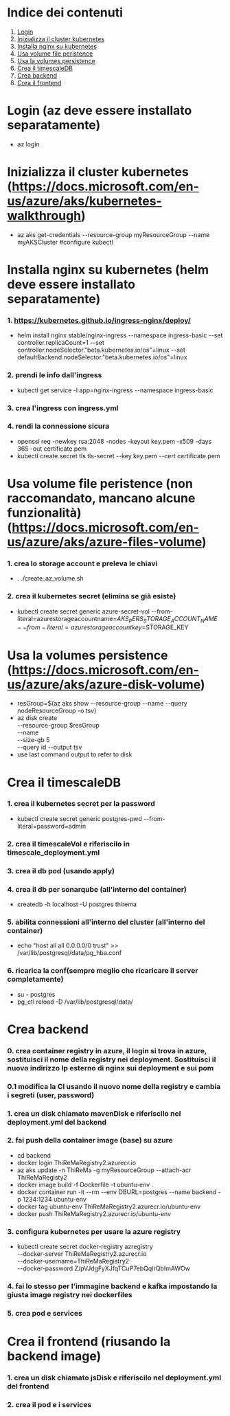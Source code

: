 # Indice dei contenuti
1. [Login]()
1. [Inizializza il cluster kubernetes]()
1. [Installa nginx su kubernetes]()
1. [Usa volume file peristence]()
1. [Usa la volumes persistence]()
1. [Crea il timescaleDB]()
1. [Crea backend]()
1. [Crea il frontend]()

# Login (az deve essere installato separatamente)
  * az login
    
# Inizializza il cluster kubernetes (https://docs.microsoft.com/en-us/azure/aks/kubernetes-walkthrough)
  * az aks get-credentials --resource-group myResourceGroup --name myAKSCluster #configure kubectl

# Installa nginx su kubernetes (helm deve essere installato separatamente)
### 1. https://kubernetes.github.io/ingress-nginx/deploy/
  * helm install nginx stable/nginx-ingress --namespace ingress-basic --set controller.replicaCount=1  --set controller.nodeSelector."beta\.kubernetes\.io/os"=linux  --set defaultBackend.nodeSelector."beta\.kubernetes\.io/os"=linux
### 2. prendi le info dall'ingress
  * kubectl get service -l app=nginx-ingress --namespace ingress-basic
### 3. crea l'ingress con ingress.yml 
### 4. rendi la connessione sicura
  * openssl req -newkey rsa:2048 -nodes -keyout key.pem -x509 -days 365 -out certificate.pem
  * kubectl create secret tls tls-secret --key key.pem --cert certificate.pem

# Usa volume file peristence (non raccomandato, mancano alcune funzionalità) (https://docs.microsoft.com/en-us/azure/aks/azure-files-volume)
### 1. crea lo storage account e preleva le chiavi
  * . ./create_az_volume.sh
### 2. crea il kubernetes secret (elimina se già esiste)
  * kubectl create secret generic azure-secret-vol --from-literal=azurestorageaccountname=$AKS_PERS_STORAGE_ACCOUNT_NAME --from-literal=azurestorageaccountkey=$STORAGE_KEY

# Usa la volumes persistence (https://docs.microsoft.com/en-us/azure/aks/azure-disk-volume)
  * resGroup=$(az aks show --resource-group <myResourceGroup> --name <myAKSCluster> --query nodeResourceGroup -o tsv)
  * az disk create \
  --resource-group $resGroup \
  --name <myAKSDisk> \
  --size-gb 5 \
  --query id --output tsv
  * use last command output to refer to disk

# Crea il timescaleDB
### 1. crea il kubernetes secret per la password
  * kubectl create secret generic postgres-pwd  --from-literal=password=admin
### 2. crea il timescaleVol e riferiscilo in timescale_deployment.yml
### 3. crea il db pod (usando apply)
### 4. crea il db per sonarqube (all'interno del container)
  * createdb -h localhost -U postgres thirema
### 5. abilita connessioni all'interno del cluster (all'interno del container)
  * echo "host all all 0.0.0.0/0 trust" >> /var/lib/postgresql/data/pg_hba.conf
### 6. ricarica la conf(sempre meglio che ricaricare il server completamente)
  * su - postgres
  * pg_ctl reload -D /var/lib/postgresql/data/

# Crea backend
### 0. crea container registry in azure, il login si trova in azure, sostituisci il nome della registry nei deployment. Sostituisci il nuovo indirizzo Ip esterno di nginx sui deployment e sui pom
### 0.1 modifica la CI usando il nuovo nome della registry e cambia i segreti (user, password)
### 1. crea un disk chiamato mavenDisk e riferiscilo nel deployment.yml del backend
### 2. fai push della container image (base) su azure
  * cd backend
  * docker login ThiReMaRegistry2.azurecr.io
  * az aks update -n ThiReMa -g myResourceGroup --attach-acr ThiReMaRegisty2
  * docker image build -f Dockerfile -t ubuntu-env .
  * docker container run -it --rm --env DBURL=postgres --name backend -p 1234:1234 ubuntu-env 
  * docker tag ubuntu-env ThiReMaRegistry2.azurecr.io/ubuntu-env
  * docker push ThiReMaRegistry2.azurecr.io/ubuntu-env
### 3. configura kubernetes per usare la azure registry
  * kubectl create secret docker-registry azregistry \
    --docker-server ThiReMaRegistry2.azurecr.io \
    --docker-username=ThiReMaRegistry2 \
    --docker-password Z/pVJdgFyXJfqTCuP7ebQqIrQbImAWOw
### 4. fai lo stesso per l'immagine backend e kafka impostando la giusta image registry nei dockerfiles
### 5. crea pod e services

# Crea il frontend (riusando la  backend image)
### 1. crea un disk chiamato jsDisk e riferiscilo nel deployment.yml del frontend
### 2. crea il pod e i services